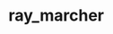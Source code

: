 # ray_marcher

[](demos/cube.png)
[](demos/sphere.png)
[](demos/many_objects.png)
[](demos/infinite_subtraction.png)
